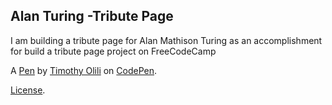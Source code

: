 Alan Turing -Tribute Page
-------------------------
I am building a tribute page for Alan Mathison Turing as an  accomplishment for build a tribute page project on FreeCodeCamp  

A [Pen](https://codepen.io/olili27/pen/MWewRyw) by [Timothy Olili](https://codepen.io/olili27) on [CodePen](https://codepen.io).

[License](https://codepen.io/olili27/pen/MWewRyw/license).